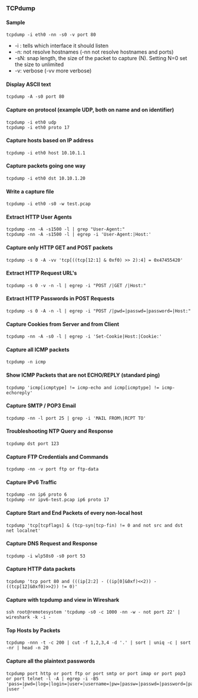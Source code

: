 ### TCPdump

#### Sample

```
tcpdump -i eth0 -nn -s0 -v port 80
```
- -i <interface>: tells which interface it should listen
- -n: not resolve hostnames (-nn not resolve hostnames and ports)
- -sN: snap length, the size of the packet to capture (N). Setting N=0 set the size to unlimited
- -v: verbose (-vv more verbose)

#### Display ASCII text

```
tcpdump -A -s0 port 80
```

#### Capture on protocol (example UDP, both on name and on identifier)

```
tcpdump -i eth0 udp
tcpdump -i eth0 proto 17
```

#### Capture hosts based on IP address

```
tcpdump -i eth0 host 10.10.1.1
```

#### Capture packets going one way

```
tcpdump -i eth0 dst 10.10.1.20
```

#### Write a capture file

```
tcpdump -i eth0 -s0 -w test.pcap
```

#### Extract HTTP User Agents

```
tcpdump -nn -A -s1500 -l | grep "User-Agent:"
tcpdump -nn -A -s1500 -l | egrep -i 'User-Agent:|Host:'
```

#### Capture only HTTP GET and POST packets

```
tcpdump -s 0 -A -vv 'tcp[((tcp[12:1] & 0xf0) >> 2):4] = 0x47455420'
```

#### Extract HTTP Request URL's

```
tcpdump -s 0 -v -n -l | egrep -i "POST /|GET /|Host:"
```

#### Extract HTTP Passwords in POST Requests

```
tcpdump -s 0 -A -n -l | egrep -i "POST /|pwd=|passwd=|password=|Host:"
```

#### Capture Cookies from Server and from Client

```
tcpdump -nn -A -s0 -l | egrep -i 'Set-Cookie|Host:|Cookie:'
```

#### Capture all ICMP packets

```
tcpdump -n icmp
```

#### Show ICMP Packets that are not ECHO/REPLY (standard ping)

```
tcpdump 'icmp[icmptype] != icmp-echo and icmp[icmptype] != icmp-echoreply'
```

#### Capture SMTP / POP3 Email

```
tcpdump -nn -l port 25 | grep -i 'MAIL FROM\|RCPT TO'
```

#### Troubleshooting NTP Query and Response

```
tcpdump dst port 123
```

#### Capture FTP Credentials and Commands

```
tcpdump -nn -v port ftp or ftp-data
```

#### Capture IPv6 Traffic

```
tcpdump -nn ip6 proto 6
tcpdump -nr ipv6-test.pcap ip6 proto 17
```

#### Capture Start and End Packets of every non-local host

```
tcpdump 'tcp[tcpflags] & (tcp-syn|tcp-fin) != 0 and not src and dst net localnet'
```

#### Capture DNS Request and Response

```
tcpdump -i wlp58s0 -s0 port 53
```
#### Capture HTTP data packets

```
tcpdump 'tcp port 80 and (((ip[2:2] - ((ip[0]&0xf)<<2)) - ((tcp[12]&0xf0)>>2)) != 0)'
```

#### Capture with tcpdump and view in Wireshark

```
ssh root@remotesystem 'tcpdump -s0 -c 1000 -nn -w - not port 22' | wireshark -k -i -
```

#### Top Hosts by Packets

```
tcpdump -nnn -t -c 200 | cut -f 1,2,3,4 -d '.' | sort | uniq -c | sort -nr | head -n 20
```
#### Capture all the plaintext passwords

```
tcpdump port http or port ftp or port smtp or port imap or port pop3 or port telnet -l -A | egrep -i -B5 'pass=|pwd=|log=|login=|user=|username=|pw=|passw=|passwd=|password=|pass:|user:|username:|password:|login:|pass |user '
```

